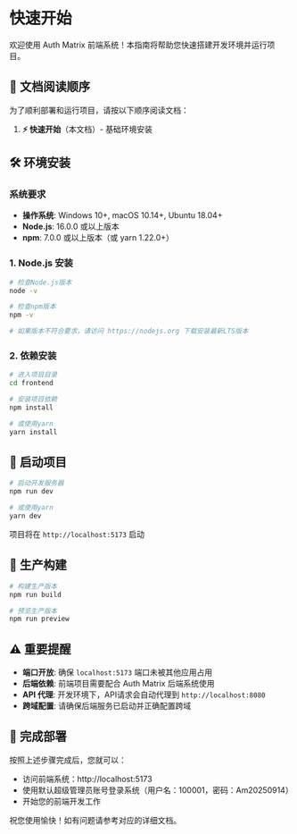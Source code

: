 # 快速开始

欢迎使用 Auth Matrix 前端系统！本指南将帮助您快速搭建开发环境并运行项目。

## 📖 文档阅读顺序

为了顺利部署和运行项目，请按以下顺序阅读文档：

1. **⚡ 快速开始**（本文档）- 基础环境安装

## 🛠️ 环境安装

### 系统要求

- **操作系统**: Windows 10+, macOS 10.14+, Ubuntu 18.04+
- **Node.js**: 16.0.0 或以上版本
- **npm**: 7.0.0 或以上版本（或 yarn 1.22.0+）

### 1. Node.js 安装

```bash
# 检查Node.js版本
node -v

# 检查npm版本
npm -v

# 如果版本不符合要求，请访问 https://nodejs.org 下载安装最新LTS版本
```

### 2. 依赖安装

```bash
# 进入项目目录
cd frontend

# 安装项目依赖
npm install

# 或使用yarn
yarn install
```

## 🚀 启动项目

```bash
# 启动开发服务器
npm run dev

# 或使用yarn
yarn dev
```

项目将在 `http://localhost:5173` 启动

## 🔧 生产构建

```bash
# 构建生产版本
npm run build

# 预览生产版本
npm run preview
```

## ⚠️ 重要提醒

- **端口开放**: 确保 `localhost:5173` 端口未被其他应用占用
- **后端依赖**: 前端项目需要配合 Auth Matrix 后端系统使用
- **API 代理**: 开发环境下，API请求会自动代理到 `http://localhost:8080`
- **跨域配置**: 请确保后端服务已启动并正确配置跨域

## 🎉 完成部署

按照上述步骤完成后，您就可以：

- 访问前端系统：http://localhost:5173
- 使用默认超级管理员账号登录系统（用户名：100001，密码：Am20250914）
- 开始您的前端开发工作

祝您使用愉快！如有问题请参考对应的详细文档。
